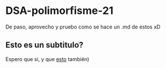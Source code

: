 # DSA-polimorfisme-21
De paso, aprovecho y pruebo como se hace un .md de estos xD
## Esto es un subtitulo?
Espero que si, y que [esto](https://www.youtube.com/watch?v=_MnVadAsvGU) también)
